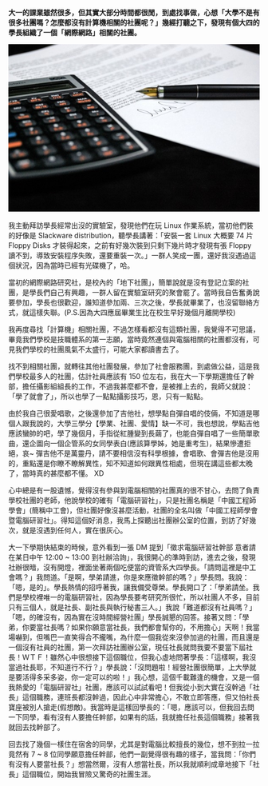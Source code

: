 **大一的課業雖然很多，但其實大部分時間都很閒，到處找事做，心想「大學不是有很多社團嗎？怎麼都沒有計算機相關的社團呢？」幾經打聽之下，發現有個大四的學長組織了一個「網際網路」相關的社團。**

<p align="center"><img src="document-agreement-documents-sign-business-paper.jpg" /></p>

我主動拜訪學長經常出沒的實驗室，發現他們在玩 Linux 作業系統，當初他們裝的好像是 Slackware distribution，聽學長講著：「安裝一套 Linux 大概要 74 片 Floppy Disks 才裝得起來，之前有好幾次裝到只剩下幾片時才發現有張 Floppy 讀不到，導致安裝程序失敗，還要重裝一次。」一群人笑成一團，還好我沒遇過這個狀況，因為當時已經有光碟機了，哈。

 當初的網際網路研究社，是校內的「地下社團」，簡單說就是沒有登記立案的社團，是學長們自己有興趣，一群人留在實驗室研究的聚會罷了。當時我自告奮勇說要參加，學長也很歡迎，誰知道參加兩、三次之後，學長就畢業了，也沒留聯絡方式，就這樣失聯。(P.S.因為大四應屆畢業生比在校生早好幾個月離開學校)

 我再度尋找「計算機」相關社團，不過怎樣看都沒有這類社團，我覺得不可思議，畢竟我們學校是技職體系的第一志願，當時竟然連個與電腦相關的社團都沒有，可見我們學校的社團風氣不太盛行，可能大家都讀書去了。

 找不到相關社團，就轉往其他社團發展，參加了社會服務團，到處做公益，這是我們學校最多人的社團，估計社員應該有 150 位左右，我在大一下學期還擔任了幹部，擔任攝影組組長的工作，不過我甚麼都不會，是被推上去的，我師父就說：「學了就會了」，所以也學了一點點攝影技巧，恩，只有一點點。

 由於我自己很愛唱歌，之後還參加了吉他社，想學點自彈自唱的伎倆，不知道是哪個人跟我說的，大學三學分【學業、社團、愛情】缺一不可，我也想說，學點吉他應該蠻帥的吧，學了幾個月，手指從紅腫變到長繭了，也能自彈自唱了一些簡單歌曲，還企圖向一個企管系的女同學表白(應該算學姊，她是重考生)，結果慘遭拒絕，哀~ 彈吉他不是萬靈丹，請不要相信沒有科學根據，會唱歌、會彈吉他是沒用的，重點還是你瞭不瞭解異性，知不知道如何跟異性相處，但現在講這些都太晚了，當時真的甚麼都不懂。 XD

 心中總是有一股遺憾，覺得沒有參與到電腦相關的社團真的很不甘心，去問了負責學校社團的老師，他說學校的確有「電腦研習社」，只是社團名稱是「中國工程師學會」(簡稱中工會)，但社團好像沒甚麼活動，社團的全名叫做「中國工程師學會暨電腦研習社」。得知這個好消息，我馬上探聽出社團辦公室的位置，到訪了好幾次，就是沒遇到任何人，實在很灰心。

 大一下學期快結束的時候，意外看到一張 DM 提到「徵求電腦研習社幹部 意者請在某日中午 12:00 ~ 13:00 到社辦洽詢」，我很開心的準時到訪，進去之後，發現社辦很暗，沒有開燈，裡面坐著兩個吃便當的資管系大四學長。「請問這裡是中工會嗎？」我問道。「是啊，學弟請進，你是來應徵幹部的嗎？」學長問。我說：「嗯，是的」。學長熱情的招呼著我，讓我備受尊榮。學長開口了：「學弟請坐。我們是學校裡唯一的電腦研習社，因為學長要考研究所很忙，所以社團人不多，目前只有三個人，就是社長、副社長與執行秘書三人。」我說「難道都沒有社員嗎？」「嗯，的確沒有，因為實在沒時間經營社團」學長誠懇的回答。接著又問：「學弟，你要當社長嗎？如果你願意當社長，我們都會幫你的，不用擔心」天啊！我當場嚇到，但嘴巴一直笑得合不攏嘴，為什麼一個我從來沒參加過的社團，而且還是一個沒有社員的社團，第一次拜訪社團辦公室，現任社長就問我要不要當下屆社長！ＷＴＦ！雖然心中很想接下這個職位，但我心虛地問著學長：「這樣啊，我沒當過社長耶，不知道行不行？」學長說：「沒問題啦！經營社團很簡單，上大學就是要活得多采多姿，你一定可以的啦！」我心想，這個千載難逢的機會，又是一個我熱愛的「電腦研習社」社團，應該可以試試看吧！但我從小到大實在沒幹過「社長」這個職務，連班長都沒幹過，因此心中非常擔心，不敢立即答應，但又怕社長寶座被別人搶走(假想敵)。我當時是這樣回學長的：「嗯，應該可以，但我回去問一下同學，看有沒有人要擔任幹部，如果有的話，我就擔任社長這個職務」接著我就回去找幹部了。

 回去找了幾個一樣住在宿舍的同學，尤其是對電腦比較擅長的幾位，想不到拉一拉竟然有 7 ~ 8 位同學願意擔任幹部，他們一副覺得很有趣的樣子，當我問：「你們有沒有人要當社長？」想當然爾，沒有人想當社長，所以我就順利成章地接下「社長」這個職位，開始我冒險又驚奇的社團生涯。